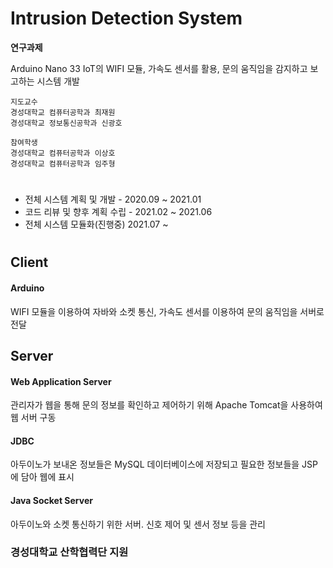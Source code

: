 # Intrusion Detection System

<b>연구과제</b> 

Arduino Nano 33 IoT의 WIFI 모듈, 가속도 센서를 활용, 문의 움직임을 감지하고 보고하는 시스템 개발

```
지도교수
경성대학교 컴퓨터공학과 최재원
경성대학교 정보통신공학과 신광호

참여학생
경성대학교 컴퓨터공학과 이상호
경성대학교 컴퓨터공학과 임주형
```

#

+ 전체 시스템 계획 및 개발 - 2020.09 ~ 2021.01
+ 코드 리뷰 및 향후 계획 수립 - 2021.02 ~ 2021.06
+ 전체 시스템 모듈화(진행중) 2021.07 ~

#

## Client
#### Arduino
WIFI 모듈을 이용하여 자바와 소켓 통신, 가속도 센서를 이용하여 문의 움직임을 서버로 전달

## Server
#### Web Application Server
관리자가 웹을 통해 문의 정보를 확인하고 제어하기 위해 Apache Tomcat을 사용하여 웹 서버 구동

#### JDBC
아두이노가 보내온 정보들은 MySQL 데이터베이스에 저장되고 필요한 정보들을 JSP에 담아 웹에 표시

#### Java Socket Server
아두이노와 소켓 통신하기 위한 서버. 신호 제어 및 센서 정보 등을 관리

### 경성대학교 산학협력단 지원

